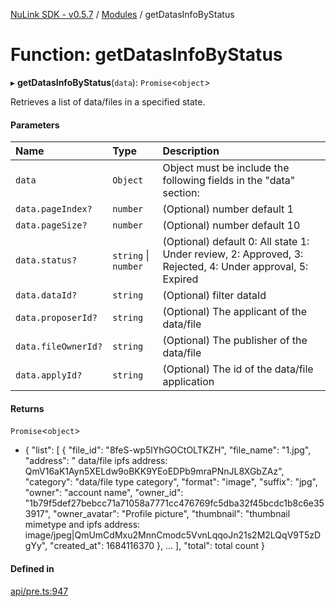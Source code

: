 [NuLink SDK - v0.5.7](../README.md) / [Modules](../modules.md) / getDatasInfoByStatus

# Function: getDatasInfoByStatus

▸ **getDatasInfoByStatus**(`data`): `Promise`<`object`\>

Retrieves a list of data/files in a specified state.

#### Parameters

| Name | Type | Description |
| :------ | :------ | :------ |
| `data` | `Object` | Object must be include the following fields in the "data" section: |
| `data.pageIndex?` | `number` | (Optional) number default 1 |
| `data.pageSize?` | `number` | (Optional) number default 10 |
| `data.status?` | `string` \| `number` | (Optional) default 0: All state 1: Under review, 2: Approved, 3: Rejected, 4: Under approval, 5: Expired |
| `data.dataId?` | `string` | (Optional) filter dataId |
| `data.proposerId?` | `string` | (Optional) The applicant of the data/file |
| `data.fileOwnerId?` | `string` | (Optional) The publisher of the data/file |
| `data.applyId?` | `string` | (Optional) The id of the data/file application |

#### Returns

`Promise`<`object`\>

- {
               "list": [
                 {
                   "file_id": "8feS-wp5lYhGOCtOLTKZH",
                   "file_name": "1.jpg",
                   "address": " data/file ipfs address: QmV16aK1Ayn5XELdw9oBKK9YEoEDPb9mraPNnJL8XGbZAz",
                   "category": "data/file type category",
                   "format": "image",
                   "suffix": "jpg",
                   "owner": "account name",
                   "owner_id": "1b79f5def27bebcc71a71058a7771cc476769fc5dba32f45bcdc1b8c6e353917",
                   "owner_avatar": "Profile picture",
                   "thumbnail": "thumbnail mimetype and ipfs address: image/jpeg|QmUmCdMxu2MnnCmodc5VvnLqqoJn21s2M2LQqV9T5zDgYy",
                   "created_at": 1684116370
                 },
                 ...
             ],
             "total": total count
           }

#### Defined in

[api/pre.ts:947](https://github.com/NuLink-network/nulink-sdk/blob/11cbdd7/src/api/pre.ts#L947)
